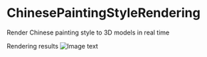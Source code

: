 # ChinesePaintingStyleRendering
Render Chinese painting style to 3D models in real time

Rendering results
![Image text](ChinesePaintingStyleRendering/images/captured.jpeg)
